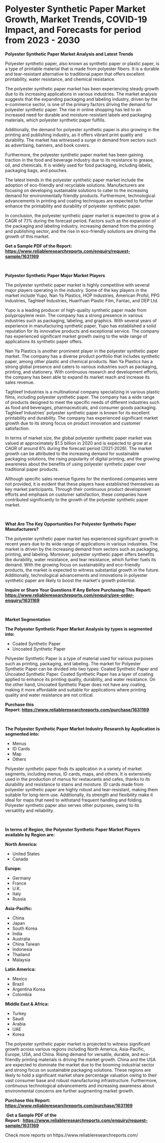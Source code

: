 <p><h1>Polyester Synthetic Paper Market Growth, Market Trends, COVID-19 Impact, and Forecasts for period from 2023 - 2030</h1></p><p><strong>Polyester Synthetic Paper Market Analysis and Latest Trends</strong></p>
<p><p>Polyester synthetic paper, also known as synthetic paper or plastic paper, is a type of printable material that is made from polyester fibers. It is a durable and tear-resistant alternative to traditional paper that offers excellent printability, water resistance, and chemical resistance.</p><p>The polyester synthetic paper market has been experiencing steady growth due to its increasing applications in various industries. The market analysis suggests that the expanding packaging and labeling industry, driven by the e-commerce sector, is one of the primary factors driving the demand for polyester synthetic paper. The rise in online shopping has led to an increased need for durable and moisture-resistant labels and packaging materials, which polyester synthetic paper fulfills.</p><p>Additionally, the demand for polyester synthetic paper is also growing in the printing and publishing industry, as it offers vibrant print quality and durability. The market has witnessed a surge in demand from sectors such as advertising, banners, and book covers.</p><p>Furthermore, the polyester synthetic paper market has been gaining traction in the food and beverage industry due to its resistance to grease, oil, and chemicals. It is widely used for food packaging, including labels, packaging bags, and pouches.</p><p>The latest trends in the polyester synthetic paper market include the adoption of eco-friendly and recyclable solutions. Manufacturers are focusing on developing sustainable solutions to cater to the increasing demand for environmentally friendly products. Furthermore, technological advancements in printing and coating techniques are expected to further enhance the printability and durability of polyester synthetic paper.</p><p>In conclusion, the polyester synthetic paper market is expected to grow at a CAGR of 7.1% during the forecast period. Factors such as the expansion of the packaging and labeling industry, increasing demand from the printing and publishing sector, and the rise in eco-friendly solutions are driving the growth of this market.</p></p>
<p><strong>Get a Sample PDF of the Report:&nbsp; <a href="https://www.reliableresearchreports.com/enquiry/request-sample/1631169">https://www.reliableresearchreports.com/enquiry/request-sample/1631169</a></strong></p>
<p>&nbsp;</p>
<p><strong>Polyester Synthetic Paper Major Market Players</strong></p>
<p><p>The polyester synthetic paper market is highly competitive with several major players operating in the industry. Some of the key players in the market include Yupo, Nan Ya Plastics, HOP Industries, American Profol, PPG Industries, Taghleef Industries, HuanYuan Plastic Film, Fantac, and DEP Ltd.</p><p>Yupo is a leading producer of high-quality synthetic paper made from polypropylene resin. The company has a strong presence in various industries such as packaging, labeling, and graphics. With several years of experience in manufacturing synthetic paper, Yupo has established a solid reputation for its innovative products and exceptional service. The company has experienced significant market growth owing to the wide range of applications its synthetic paper offers.</p><p>Nan Ya Plastics is another prominent player in the polyester synthetic paper market. The company has a diverse product portfolio that includes synthetic paper, among other plastic and chemical products. Nan Ya Plastics has a strong global presence and caters to various industries such as packaging, printing, and stationery. With continuous research and development efforts, the company has been able to expand its market reach and increase its sales revenue.</p><p>Taghleef Industries is a multinational company specializing in various plastic films, including polyester synthetic paper. The company has a wide range of products designed to meet the specific needs of different industries such as food and beverages, pharmaceuticals, and consumer goods packaging. Taghleef Industries' polyester synthetic paper is known for its excellent printability and durability. The company has experienced significant market growth due to its strong focus on product innovation and customer satisfaction.</p><p>In terms of market size, the global polyester synthetic paper market was valued at approximately $1.5 billion in 2020 and is expected to grow at a CAGR of around 6% during the forecast period (2021-2026). The market growth can be attributed to the increasing demand for sustainable packaging solutions, the rising popularity of digital printing, and the growing awareness about the benefits of using polyester synthetic paper over traditional paper products.</p><p>Although specific sales revenue figures for the mentioned companies were not provided, it is evident that these players have established themselves as key market participants. Through their continuous product development efforts and emphasis on customer satisfaction, these companies have contributed significantly to the growth of the polyester synthetic paper market.</p></p>
<p>&nbsp;</p>
<p><strong>What Are The Key Opportunities For Polyester Synthetic Paper Manufacturers?</strong></p>
<p><p>The polyester synthetic paper market has experienced significant growth in recent years due to its wide range of applications in various industries. The market is driven by the increasing demand from sectors such as packaging, printing, and labeling. Moreover, polyester synthetic paper offers benefits like durability, water resistance, and tear resistance, which further fuels its demand. With the growing focus on sustainability and eco-friendly products, the market is expected to witness substantial growth in the future. Additionally, technological advancements and innovations in polyester synthetic paper are likely to boost the market's growth potential.</p></p>
<p><strong>Inquire or Share Your Questions If Any Before Purchasing This Report: <a href="https://www.reliableresearchreports.com/enquiry/pre-order-enquiry/1631169">https://www.reliableresearchreports.com/enquiry/pre-order-enquiry/1631169</a></strong></p>
<p>&nbsp;</p>
<p><strong>Market Segmentation</strong></p>
<p><strong>The Polyester Synthetic Paper Market Analysis by types is segmented into:</strong></p>
<p><ul><li>Coated Synthetic Paper</li><li>Uncoated Synthetic Paper</li></ul></p>
<p><p>Polyester Synthetic Paper is a type of material used for various purposes such as printing, packaging, and labeling. The market for Polyester Synthetic Paper can be divided into two types: Coated Synthetic Paper and Uncoated Synthetic Paper. Coated Synthetic Paper has a layer of coating applied to enhance its printing quality, durability, and water resistance. On the other hand, Uncoated Synthetic Paper does not have any coating, making it more affordable and suitable for applications where printing quality and water resistance are not critical.</p></p>
<p><strong>Purchase this Report:&nbsp;<a href="https://www.reliableresearchreports.com/purchase/1631169">https://www.reliableresearchreports.com/purchase/1631169</a></strong></p>
<p>&nbsp;</p>
<p><strong>The Polyester Synthetic Paper Market Industry Research by Application is segmented into:</strong></p>
<p><ul><li>Menus</li><li>ID Cards</li><li>Map</li><li>Others</li></ul></p>
<p><p>Polyester synthetic paper finds its application in a variety of market segments, including menus, ID cards, maps, and others. It is extensively used in the production of menus for restaurants and cafes, thanks to its durability and resistance to stains and moisture. ID cards made from polyester synthetic paper are highly robust and tear-resistant, making them suitable for long-term use. Additionally, its strength and flexibility make it ideal for maps that need to withstand frequent handling and folding. Polyester synthetic paper also serves other purposes, owing to its versatility and reliability.</p></p>
<p>&nbsp;</p>
<p><strong>In terms of Region, the Polyester Synthetic Paper Market Players available by Region are:</strong></p>
<p>
    <p> <strong> North America: </strong>
        <ul>
            <li>United States</li>
            <li>Canada</li>
        </ul>
        </p> 
    <p> <strong> Europe: </strong>
        <ul>
            <li>Germany</li>
            <li>France</li>
            <li>U.K.</li>
            <li>Italy</li>
            <li>Russia</li>
        </ul>
        </p> 
    <p> <strong> Asia-Pacific: </strong>
        <ul>
            <li>China</li>
            <li>Japan</li>
            <li>South Korea</li>
            <li>India</li>
            <li>Australia</li>
            <li>China Taiwan</li>
            <li>Indonesia</li>
            <li>Thailand</li>
            <li>Malaysia</li>
        </ul>
        </p> 
    <p> <strong> Latin America: </strong>
        <ul>
            <li>Mexico</li>
            <li>Brazil</li>
            <li>Argentina Korea</li>
            <li>Colombia</li>
        </ul>
        </p> 
    <p> <strong> Middle East & Africa: </strong>
        <ul>
            <li>Turkey</li>
            <li>Saudi</li>
            <li>Arabia</li>
            <li>UAE</li>
            <li>Korea</li>
        </ul>
    </p>
    </p>
<p><p>The polyester synthetic paper market is projected to witness significant growth across various regions including North America, Asia-Pacific, Europe, USA, and China. Rising demand for versatile, durable, and eco-friendly printing materials is driving the market growth. China and the USA are expected to dominate the market due to the booming industrial sector and strong focus on sustainable packaging solutions. These regions are likely to hold a significant market share percentage valuation owing to their vast consumer base and robust manufacturing infrastructure. Furthermore, continuous technological advancements and increasing awareness about environmental concerns are further augmenting market growth.</p></p>
<p><strong>Purchase this Report: <a href="https://www.reliableresearchreports.com/purchase/1631169">https://www.reliableresearchreports.com/purchase/1631169</a></strong></p>
<p>&nbsp;<strong>Get a Sample PDF of the Report:&nbsp;&nbsp;<a href="https://www.reliableresearchreports.com/enquiry/request-sample/1631169">https://www.reliableresearchreports.com/enquiry/request-sample/1631169</a></strong></p>
<p><strong></strong></p>
<p>Check more reports on https://www.reliableresearchreports.com/</p>